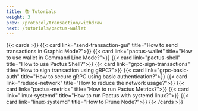 ```yaml
---
title: 📚 Tutorials
weight: 3
prev: /protocol/transaction/withdraw
next: /tutorials/pactus-wallet
---
```


{{< cards >}}
  {{< card link="send-transaction-gui" title="How to send transactions in Graphic Mode?">}}
  {{< card link="pactus-wallet" title="How to use wallet in Command Line Mode?">}}
  {{< card link="pactus-shell" title="How to use Pactus Shell?">}}
  {{< card link="grpc-sign-transactions" title="How to sign transaction using gRPC?">}}
  {{< card link="grpc-basic-auth" title="How to secure gRPC using basic authentication?">}}
  {{< card link="reduce-network" title="How to reduce the network usage?">}}
  {{< card link="pactus-metrics" title="How to run Pactus Metrics?">}}
  {{< card link="linux-systemd" title="How to run Pactus with systemd linux?">}}
  {{< card link="linux-systemd" title="How to Prune Node?">}}
{{< /cards >}}
